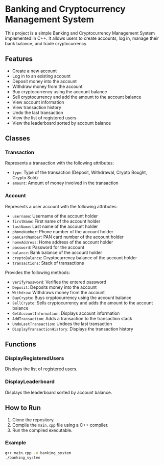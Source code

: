 # Banking and Cryptocurrency Management System

This project is a simple Banking and Cryptocurrency Management System implemented in C++. It allows users to create accounts, log in, manage their bank balance, and trade cryptocurrency.

## Features

- Create a new account
- Log in to an existing account
- Deposit money into the account
- Withdraw money from the account
- Buy cryptocurrency using the account balance
- Sell cryptocurrency and add the amount to the account balance
- View account information
- View transaction history
- Undo the last transaction
- View the list of registered users
- View the leaderboard sorted by account balance

## Classes

### Transaction

Represents a transaction with the following attributes:
- `type`: Type of the transaction (Deposit, Withdrawal, Crypto Bought, Crypto Sold)
- `amount`: Amount of money involved in the transaction

### Account

Represents a user account with the following attributes:
- `username`: Username of the account holder
- `firstName`: First name of the account holder
- `lastName`: Last name of the account holder
- `phoneNumber`: Phone number of the account holder
- `panCardNumber`: PAN card number of the account holder
- `homeAddress`: Home address of the account holder
- `password`: Password for the account
- `balance`: Bank balance of the account holder
- `cryptoBalance`: Cryptocurrency balance of the account holder
- `transactions`: Stack of transactions

Provides the following methods:
- `VerifyPassword`: Verifies the entered password
- `Deposit`: Deposits money into the account
- `Withdraw`: Withdraws money from the account
- `BuyCrypto`: Buys cryptocurrency using the account balance
- `SellCrypto`: Sells cryptocurrency and adds the amount to the account balance
- `GetAccountInformation`: Displays account information
- `AddTransaction`: Adds a transaction to the transaction stack
- `UndoLastTransaction`: Undoes the last transaction
- `DisplayTransactionHistory`: Displays the transaction history

## Functions

### DisplayRegisteredUsers

Displays the list of registered users.

### DisplayLeaderboard

Displays the leaderboard sorted by account balance.

## How to Run

1. Clone the repository.
2. Compile the `main.cpp` file using a C++ compiler.
3. Run the compiled executable.

### Example

```bash
g++ main.cpp -o banking_system
./banking_system
